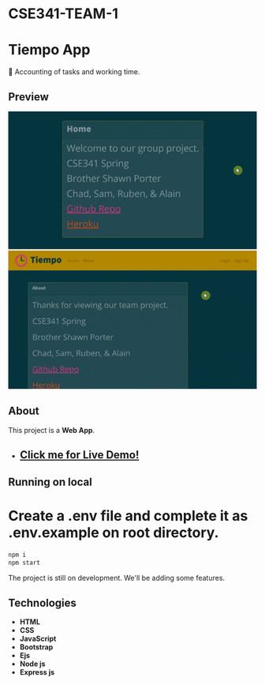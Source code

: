 # CSE341-TEAM-1
# Tiempo App
📌 Accounting of tasks and working time.

## Preview
![tiempo-team1.herokuapp.com](https://raw.githubusercontent.com/Rodeeo/CSE341-TEAM-1/main/public/images/win10-15-07-2021-01-23-00.gif)
![tiempo-team1.herokuapp.com/time/about](https://raw.githubusercontent.com/Rodeeo/CSE341-TEAM-1/main/public/images/win10-15-07-2021-01-24-09.gif)

## About
This project is a **Web App**.

* ## **[Click me for Live Demo!](https://tiempo-team1.herokuapp.com)**

## Running on local
# Create a **.env** file and complete it as **.env.example** on root directory.

``` bash
npm i
npm start
```

The project is still on development. We'll be adding some features.

## Technologies
- **HTML**
- **CSS**
- **JavaScript**
- **Bootstrap**
- **Ejs**
- **Node js**
- **Express js**

